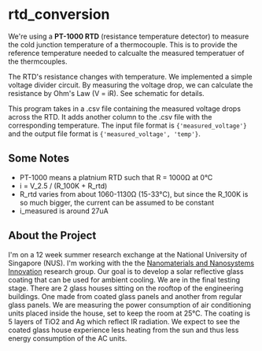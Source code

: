 # rtd_conversion
We're using a **PT-1000 RTD** (resistance temperature detector) to measure the cold junction temperature of a thermocouple. This is to provide the reference temperature needed to calcualte the measured temperatuer of the thermcouples.

The RTD's resistance changes with temperature. We implemented a simple voltage divider circuit. By measuring the voltage drop, we can calculate the resistance by Ohm's Law (V = iR). See schematic for details.

This program takes in a .csv file containing the measured voltage drops across the RTD. It adds another column to the .csv file with the corresponding temperature. The input file format is `{'measured_voltage'}` and the output file format is `{'measured_voltage', 'temp'}`.

## Some Notes
- PT-1000 means a platnium RTD such that R = 1000Ω at 0°C
- i = V_2.5 / (R_100K + R_rtd)
- R_rtd varies from about 1060-1130Ω (15-33°C), but since the R_100K is so much bigger, the current can be assumed to be constant
- i_measured is around 27uA

## About the Project
I'm on a 12 week summer research exchange at the National University of Singapore (NUS). I'm working with the the [Nanomaterials and Nanosystems Innovation](http://www.hoghimwei.com/) research group. Our goal is to develop a solar reflective glass coating that can be used for ambient cooling. We are in the final testing stage. There are 2 glass houses sitting on the rooftop of the engineering buildings. One made from coated glass panels and another from regular glass panels. We are measuring the power consumption of air conditioning units placed inside the house, set to keep the room at 25°C. The coating is 5 layers of TiO2 and Ag which reflect IR radiation. We expect to see the coated glass house experience less heating from the sun and thus less energy consumption of the AC units.